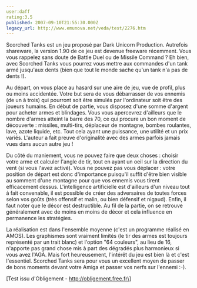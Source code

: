 ```yaml
---
user:daff
rating:3.5
published: 2007-09-10T21:55:30.000Z
legacy_url: http://www.emunova.net/veda/test/2276.htm
---
```

Scorched Tanks est un jeu proposé par Dark Unicorn Production. Autrefois shareware, la version 1.90 de ce jeu est devenue freeware récemment. Vous vous rappelez sans doute de Battle Duel ou de Missile Command ? Eh bien, avec Scorched Tanks vous pourrez vous mettre aux commandes d'un tank armé jusqu'aux dents (bien que tout le monde sache qu'un tank n'a pas de dents !).  

  

Au départ, on vous place au hasard sur une aire de jeu, vue de profil, plus ou moins accidentée. Votre but sera de vous débarrasser de vos ennemis (de un à trois) qui pourront soit être simulés par l'ordinateur soit être des joueurs humains. En début de partie, vous disposez d'une somme d'argent pour acheter armes et blindages. Vous vous apercevrez d'ailleurs que le nombre d'armes atteint la barre des 70, ce qui procure un bon moment de découverte : missiles, multi-tirs, déplaceur de montagne, bombes roulantes, lave, azote liquide, etc. Tout cela ayant une puissance, une utilité et un prix variés. L'auteur a fait preuve d'originalité avec des armes parfois jamais vues dans aucun autre jeu !  

  

Du côté du maniement, vous ne pouvez faire que deux choses : choisir votre arme et calculer l'angle de tir, tout en ayant un oeil sur la direction du vent (si vous l'avez activé). Vous ne pouvez pas vous déplacer : votre position de départ est donc d'importance puisqu'il suffit d'être bien visible au somment d'une montagne pour que vos ennemis vous tirent efficacement dessus. L'intelligence artificielle est d'ailleurs d'un niveau tout à fait convenable, il est possible de créer des adversaires de toutes forces selon vos goûts (très offensif et malin, ou bien défensif et nigaud). Enfin, il faut noter que le décor est destructible. Au fil de la partie, on se retrouve généralement avec de moins en moins de décor et cela influence en permanence les stratégies.  

  

La réalisation est dans l'ensemble moyenne (c'est un programme réalisé en AMOS). Les graphismes sont vraiment limités (le tir des armes est toujours représenté par un trait blanc) et l'option "64 couleurs", au lieu de 16, n'apporte pas grand chose mis à part des dégradés plus harmonieux si vous avez l'AGA. Mais fort heureusement, l'intérêt du jeu est bien là et c'est l'essentiel. Scorched Tanks sera pour vous un excellent moyen de passer de bons moments devant votre Amiga et passer vos nerfs sur l'ennemi :-).  

  

\[Test issu d'Obligement - http://obligement.free.fr\]